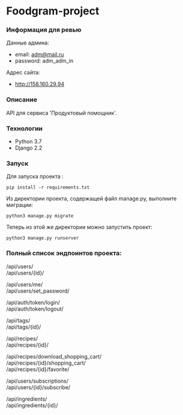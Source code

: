 # Foodgram-project

### Информация для ревью

Данные админа:
- email: adm@mail.ru
- password: adm_adm_in

Адрес сайта:
- http://158.160.29.94

 ### Описание
 API для сервиса 'Продуктовый помощник'.
 ### Технологии
 - Python 3.7
 - Django 2.2
 ### Запуск
 Для запуска проекта : 
 ```
 pip install -r requirements.txt
 ```
 Из директории проекта, содержащей файл manage.py, выполните миграции: 
 ```
 python3 manage.py migrate
 ```
 Теперь из этой же директории можно запустить проект:
 ```
 python3 manage.py runserver
 ```

### Полный список эндпоинтов проекта:
/api/users/ </br>
/api/users/{id}/ </br>

/api/users/me/ </br>
/api/users/set_password/ </br>

/api/auth/token/login/ </br>
/api/auth/token/logout/ </br>

/api/tags/ </br>
/api/tags/{id}/ </br>

/api/recipes/ </br>
/api/recipes/{id}/ </br>

/api/recipes/download_shopping_cart/ </br>
/api/recipes/{id}/shopping_cart/ </br>
/api/recipes/{id}/favorite/ </br>

/api/users/subscriptions/ </br>
/api/users/{id}/subscribe/ </br>

/api/ingredients/ </br>
/api/ingredients/{id}/ </br>